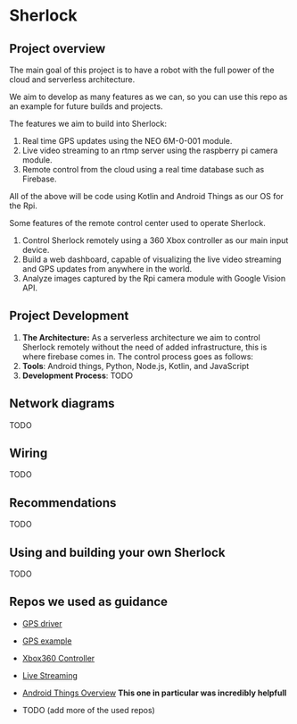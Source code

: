 # Sherlock

## Project overview

The main goal of this project is to have a robot with the full power of the cloud and serverless architecture.

We aim to develop as many features as we can, so you can use this repo as an example for future builds and projects.

The features we aim to build into Sherlock:

  1. Real time GPS updates using the NEO 6M-0-001 module.
  1. Live video streaming to an rtmp server using the raspberry pi camera module.
  1. Remote control from the cloud using a real time database such as Firebase.

All of the above will be code using Kotlin and Android Things as our OS for the Rpi.

Some features of the remote control center used to operate Sherlock.

  1. Control Sherlock remotely using a 360 Xbox controller as our main input device.
  1. Build a web dashboard, capable of visualizing the live video streaming and GPS updates from anywhere in the world.
  1. Analyze images captured by the Rpi camera module with Google Vision API.

## Project Development

1. **The Architecture:** As a serverless architecture we aim to control Sherlock remotely without the need of added infrastructure, this is where firebase comes in. The control process goes as follows:
1. **Tools**: Android things, Python, Node.js, Kotlin, and JavaScript
1. **Development Process**: TODO

## Network diagrams

TODO

## Wiring

TODO

## Recommendations

TODO

## Using and building your own Sherlock

TODO

## Repos we used as guidance

- [GPS driver](https://github.com/androidthings/contrib-drivers/tree/master/gps)
- [GPS example](https://github.com/androidthings/drivers-samples/tree/master/gps)
- [Xbox360 Controller](https://github.com/martinohanlon/XboxController)
- [Live Streaming](https://github.com/pedroSG94/rtmp-rtsp-stream-client-java)
- [Android Things Overview](https://github.com/Nilhcem/smarthome-androidthings) __This one in particular was incredibly helpfull__

- TODO (add more of the used repos)
